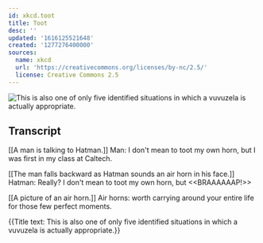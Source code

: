 ```yaml
---
id: xkcd.toot
title: Toot
desc: ''
updated: '1616125521648'
created: '1277276400000'
sources:
  name: xkcd
  url: 'https://creativecommons.org/licenses/by-nc/2.5/'
  license: Creative Commons 2.5
---
```

![This is also one of only five identified situations in which a vuvuzela is actually appropriate.](https://imgs.xkcd.com/comics/toot.png)

## Transcript
[[A man is talking to Hatman.]]
Man: I don't mean to toot my own horn, but I 
was
 first in my class at Caltech. 

[[The man falls backward as Hatman sounds an air horn in his face.]]
Hatman: Really? I don't mean to toot my own horn, but
<<BRAAAAAAP!>>

[[A picture of an air horn.]]
Air horns: worth carrying around your entire life for those few perfect moments.

{{Title text: This is also one of only five identified situations in which a vuvuzela is actually appropriate.}}
